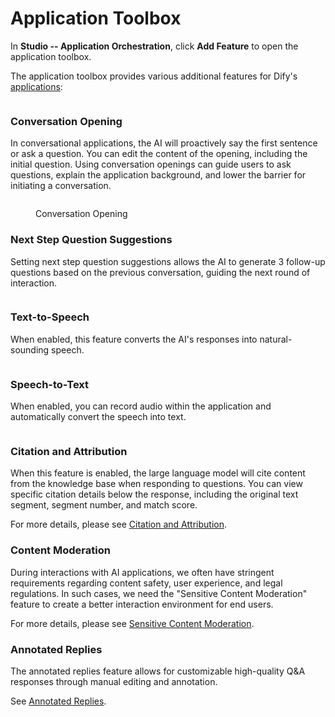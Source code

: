 # Application Toolbox

In **Studio -- Application Orchestration**, click **Add Feature** to open the application toolbox.

The application toolbox provides various additional features for Dify's [applications](../#application_type):

<figure><img src="../../../.gitbook/assets/image (237).png" alt=""><figcaption></figcaption></figure>

### Conversation Opening

In conversational applications, the AI will proactively say the first sentence or ask a question. You can edit the content of the opening, including the initial question. Using conversation openings can guide users to ask questions, explain the application background, and lower the barrier for initiating a conversation.

<figure><img src="../../../.gitbook/assets/image (240).png" alt=""><figcaption><p>Conversation Opening</p></figcaption></figure>

### Next Step Question Suggestions

Setting next step question suggestions allows the AI to generate 3 follow-up questions based on the previous conversation, guiding the next round of interaction.

<figure><img src="../../../.gitbook/assets/image (241).png" alt=""><figcaption></figcaption></figure>

### Text-to-Speech

When enabled, this feature converts the AI's responses into natural-sounding speech.

<figure><img src="../../../.gitbook/assets/image (242).png" alt=""><figcaption></figcaption></figure>

### Speech-to-Text

When enabled, you can record audio within the application and automatically convert the speech into text.

<figure><img src="../../../.gitbook/assets/image (243).png" alt=""><figcaption></figcaption></figure>

### Citation and Attribution

When this feature is enabled, the large language model will cite content from the knowledge base when responding to questions. You can view specific citation details below the response, including the original text segment, segment number, and match score.

For more details, please see [Citation and Attribution](../../knowledge-base/retrieval_test_and_citation.md#id-2-yin-yong-yu-gui-shu).

### Content Moderation

During interactions with AI applications, we often have stringent requirements regarding content safety, user experience, and legal regulations. In such cases, we need the "Sensitive Content Moderation" feature to create a better interaction environment for end users.

For more details, please see [Sensitive Content Moderation](moderation-tool.md).

### Annotated Replies

The annotated replies feature allows for customizable high-quality Q&A responses through manual editing and annotation.

See [Annotated Replies](../../biao-zhu/annotation-reply.md).
